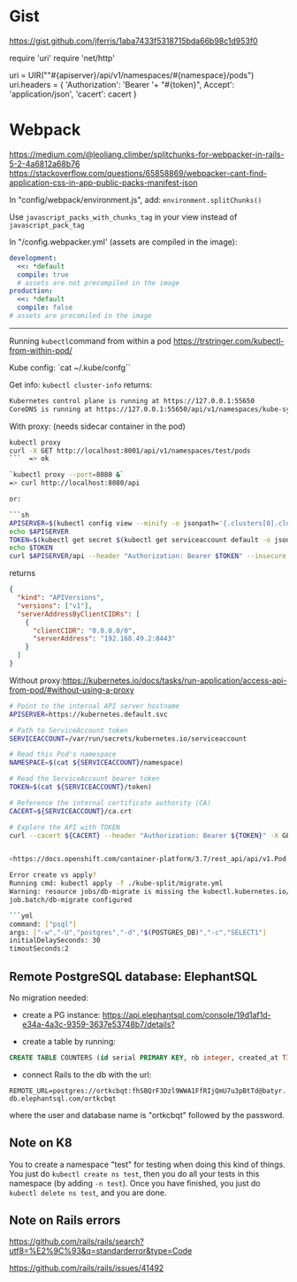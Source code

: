 # Gist

<https://gist.github.com/jferris/1aba7433f5318715bda66b98c1d953f0>

require 'uri'
require 'net/http'

uri = UIR(""#{apiserver}/api/v1/namespaces/#{namespace}/pods")
uri.headers = {
'Authorization': 'Bearer '+ "#{token}",
Accept': 'application/json',
'cacert': cacert
}

# Webpack

<https://medium.com/@leoliang.climber/splitchunks-for-webpacker-in-rails-5-2-4a6812a68b76>
<https://stackoverflow.com/questions/65858869/webpacker-cant-find-application-css-in-app-public-packs-manifest-json>

In "config/webpack/environment.js", add: `environment.splitChunks()`

Use `javascript_packs_with_chunks_tag` in your view instead of `javascript_pack_tag`

In "/config.webpacker.yml' (assets are compiled in the image):

```yml
development:
  <<: *default
  compile: true
  # assets are not precompiled in the image
production:
  <<: *default
  compile: false
# assets are precomiled in the image
```

---

Running `kubectl`command from within a pod <https://trstringer.com/kubectl-from-within-pod/>

Kube config:
`cat ~/.kube/confg``

Get info:
`kubectl cluster-info` returns:

```txt
Kubernetes control plane is running at https://127.0.0.1:55650
CoreDNS is running at https://127.0.0.1:55650/api/v1/namespaces/kube-system/services/kube-dns:dns/proxy
```

With proxy: (needs sidecar container in the pod)

````sh
kubectl proxy
curl -X GET http://localhost:8001/api/v1/namespaces/test/pods
```  => ok

`kubectl proxy --port=8080 &`
=> curl http://localhost:8080/api

or:

```sh
APISERVER=$(kubectl config view --minify -o jsonpath='{.clusters[0].cluster.server}')
echo $APISERVER
TOKEN=$(kubectl get secret $(kubectl get serviceaccount default -o jsonpath='{.secrets[0].name}') -o jsonpath='{.data.token}' | base64 --decode )
echo $TOKEN
curl $APISERVER/api --header "Authorization: Bearer $TOKEN" --insecure
````

returns

```json
{
  "kind": "APIVersions",
  "versions": ["v1"],
  "serverAddressByClientCIDRs": [
    {
      "clientCIDR": "0.0.0.0/0",
      "serverAddress": "192.168.49.2:8443"
    }
  ]
}
```

Without proxy:<https://kubernetes.io/docs/tasks/run-application/access-api-from-pod/#without-using-a-proxy>

````sh
# Point to the internal API server hostname
APISERVER=https://kubernetes.default.svc

# Path to ServiceAccount token
SERVICEACCOUNT=/var/run/secrets/kubernetes.io/serviceaccount

# Read this Pod's namespace
NAMESPACE=$(cat ${SERVICEACCOUNT}/namespace)

# Read the ServiceAccount bearer token
TOKEN=$(cat ${SERVICEACCOUNT}/token)

# Reference the internal certificate authority (CA)
CACERT=${SERVICEACCOUNT}/ca.crt

# Explore the API with TOKEN
curl --cacert ${CACERT} --header "Authorization: Bearer ${TOKEN}" -X GET ${APISERVER}/api


<https://docs.openshift.com/container-platform/3.7/rest_api/api/v1.Pod.html#Get-api-v1-namespaces-namespace-pods>

Error create vs apply?
Running cmd: kubectl apply -f ./kube-split/migrate.yml
Warning: resource jobs/db-migrate is missing the kubectl.kubernetes.io/last-applied-configuration annotation which is required by kubectl apply. kubectl apply should only be used on resources created declaratively by either kubectl create --save-config or kubectl apply. The missing annotation will be patched automatically.
job.batch/db-migrate configured

```yml
command: ["psql"]
args: ["-w","-U","postgres","-d","$(POSTGRES_DB)","-c","SELECT1"]
initialDelaySeconds: 30
timoutSeconds:2
````

## Remote PostgreSQL database: ElephantSQL

No migration needed:

- create a PG instance:
  <https://api.elephantsql.com/console/19d1af1d-e34a-4a3c-9359-3637e53748b7/details?>

- create a table by running:

```sql
CREATE TABLE COUNTERS (id serial PRIMARY KEY, nb integer, created_at TIMESTAMP, updated_at TIMESTAMP);
```

- connect Rails to the db with the url:

`REMOTE_URL=postgres://ortkcbqt:fhSBQrF3Dzl9WWA1FfRIjQmU7u3pBtTd@batyr.db.elephantsql.com/ortkcbqt`

where the user and database name is "ortkcbqt" followed by the password.

## Note on K8

You to create a namespace "test" for testing when doing this kind of things. You just do `kubectl create ns test`, then you do all your tests in this namespace (by adding `-n test`). Once you have finished, you just do `kubectl delete ns test`, and you are done.

## Note on Rails errors

<https://github.com/rails/rails/search?utf8=%E2%9C%93&q=standarderror&type=Code>

<https://github.com/rails/rails/issues/41492>
